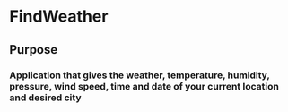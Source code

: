 # FindWeather

## Purpose
### Application that gives the weather, temperature, humidity, pressure, wind speed, time and date of your current location and desired city

